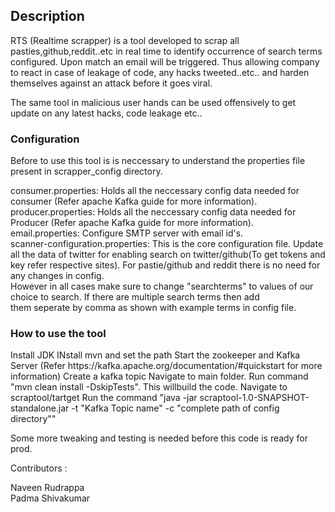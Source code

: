 <h2>Description</h2>
RTS (Realtime scrapper) is a tool developed to scrap all pasties,github,reddit..etc in real time to identify occurrence of search terms configured. Upon match an email will be triggered. Thus allowing company to react in case of leakage of code, any hacks tweeted..etc.. and harden themselves against an attack before it goes viral.

The same tool in malicious user hands can be used offensively to get update on any latest hacks, code leakage etc..

<h3>Configuration</h3>
Before to use this tool is is neccessary to understand the properties file present in scrapper_config directory.  

  consumer.properties: Holds all the neccessary config data needed for consumer (Refer apache Kafka guide for more information).  
  producer.properties: Holds all the neccessary config data needed for Producer (Refer apache Kafka guide for more information).  
  email.properties: Configure SMTP server with email id's.  
  scanner-configuration.properties: This is the core configuration file. Update all the data of twitter for enabling search on twitter/github(To get tokens and key refer respective sites). For   pastie/github and reddit there is no need for any changes in config.  
  However in all cases make sure to change "searchterms" to values of our choice to search. If there are multiple search terms then add  
  them seperate by comma as shown with example terms in config file.  


<h3>How to use the tool</h3> 
Install JDK
INstall mvn and set the path
Start the zookeeper and Kafka Server (Refer https://kafka.apache.org/documentation/#quickstart for more information)    
Create a kafka topic 
Navigate to main folder. Run command "mvn clean install -DskipTests". This willbuild the code.
Navigate to scraptool/tartget  
Run the command "java -jar scraptool-1.0-SNAPSHOT-standalone.jar -t "Kafka Topic name" -c "complete path of config directory""     


Some more tweaking and testing is needed before this code is ready for prod.

Contributors :

  Naveen Rudrappa                                                                                                                        
  Padma Shivakumar
